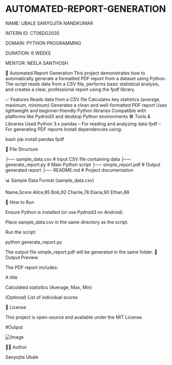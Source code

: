 # AUTOMATED-REPORT-GENERATION

NAME: UBALE SANYOJITA NANDKUMAR

INTERN ID: CT06DG2035

DOMAIN: PYTHON PROGRAMMING

DURATION: 6 WEEKS

MENTOR: NEELA SANTHOSH

📄 Automated Report Generation
This project demonstrates how to automatically generate a formatted PDF report from a dataset using Python. The script reads data from a CSV file, performs basic statistical analysis, and creates a clear, professional report using the fpdf library.

✅ Features
Reads data from a CSV file
Calculates key statistics (average, maximum, minimum)
Generates a clean and well-formatted PDF report
Uses lightweight and beginner-friendly Python libraries
Compatible with platforms like Pydroid3 and desktop Python environments
🛠️ Tools & Libraries Used
Python 3.x
pandas – For reading and analyzing data
fpdf – For generating PDF reports
Install dependencies using:

bash pip install pandas fpdf

📂 File Structure

├── sample_data.csv # Input CSV file containing data ├── generate_report.py # Main Python script ├── simple_report.pdf # Output generated report ├── README.md # Project documentation

📊 Sample Data Format (sample_data.csv)

Name,Score Alice,85 Bob,92 Charlie,78 Diana,90 Ethan,88

🚀 How to Run

Ensure Python is installed (or use Pydroid3 on Android).

Place sample_data.csv in the same directory as the script.

Run the script:

python generate_report.py

The output file simple_report.pdf will be generated in the same folder.
📌 Output Preview

The PDF report includes:

A title

Calculated statistics (Average, Max, Min)

(Optional) List of individual scores

📃 License

This project is open-source and available under the MIT License.

#Output

![Image](https://github.com/user-attachments/assets/275396f6-4ec9-4c29-b8d6-82df9da86454)


🙋‍♀️ Author

Sanyojita Ubale
